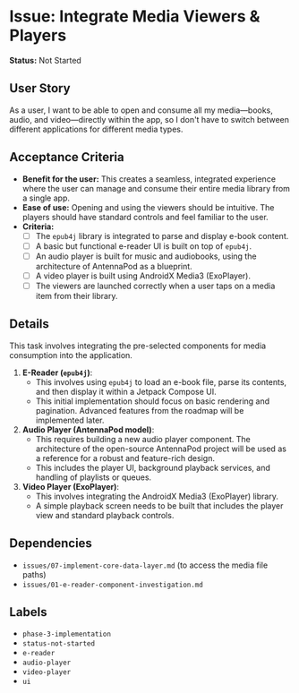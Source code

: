# Issue: Integrate Media Viewers & Players

**Status:** Not Started

## User Story
As a user, I want to be able to open and consume all my media—books, audio, and video—directly within the app, so I don't have to switch between different applications for different media types.

## Acceptance Criteria
- **Benefit for the user:** This creates a seamless, integrated experience where the user can manage and consume their entire media library from a single app.
- **Ease of use:** Opening and using the viewers should be intuitive. The players should have standard controls and feel familiar to the user.
- **Criteria:**
    - [ ] The `epub4j` library is integrated to parse and display e-book content.
    - [ ] A basic but functional e-reader UI is built on top of `epub4j`.
    - [ ] An audio player is built for music and audiobooks, using the architecture of AntennaPod as a blueprint.
    - [ ] A video player is built using AndroidX Media3 (ExoPlayer).
    - [ ] The viewers are launched correctly when a user taps on a media item from their library.

## Details
This task involves integrating the pre-selected components for media consumption into the application.

1.  **E-Reader (`epub4j`)**:
    - This involves using `epub4j` to load an e-book file, parse its contents, and then display it within a Jetpack Compose UI.
    - This initial implementation should focus on basic rendering and pagination. Advanced features from the roadmap will be implemented later.
2.  **Audio Player (AntennaPod model)**:
    - This requires building a new audio player component. The architecture of the open-source AntennaPod project will be used as a reference for a robust and feature-rich design.
    - This includes the player UI, background playback services, and handling of playlists or queues.
3.  **Video Player (ExoPlayer)**:
    - This involves integrating the AndroidX Media3 (ExoPlayer) library.
    - A simple playback screen needs to be built that includes the player view and standard playback controls.

## Dependencies
- `issues/07-implement-core-data-layer.md` (to access the media file paths)
- `issues/01-e-reader-component-investigation.md`

## Labels
- `phase-3-implementation`
- `status-not-started`
- `e-reader`
- `audio-player`
- `video-player`
- `ui`
